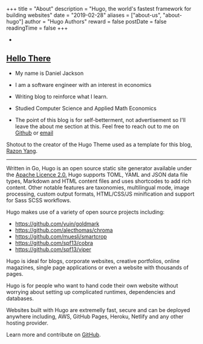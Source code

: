 +++
title = "About"
description = "Hugo, the world's fastest framework for building websites"
date = "2019-02-28"
aliases = ["about-us", "about-hugo"]
author = "Hugo Authors"
reward = false
postDate = false
readingTime = false
+++

- 

## [Hello There](https://www.youtube.com/watch?v=eaEMSKzqGAg)

- My name is Daniel Jackson
- I am a software engineer with an interest in economics

- Writing blog to reinforce what I learn. 
- Studied Computer Science and Applied Math Economics
- The point of this blog is for self-betterment, not advertisement so I'll leave the about me section at this. Feel free to reach out to me on [Github]() or [email](danielKJackson95@gmail.com)

Shotout to the creator of the Hugo Theme used as a template for this blog, [Razon Yang](https://github.com/razonyang/hugo-theme-bootstrap).

___

Written in Go, Hugo is an open source static site generator available under the [Apache Licence 2.0.](https://github.com/gohugoio/hugo/blob/master/LICENSE) Hugo supports TOML, YAML and JSON data file types, Markdown and HTML content files and uses shortcodes to add rich content. Other notable features are taxonomies, multilingual mode, image processing, custom output formats, HTML/CSS/JS minification and support for Sass SCSS workflows.

Hugo makes use of a variety of open source projects including:

* https://github.com/yuin/goldmark
* https://github.com/alecthomas/chroma
* https://github.com/muesli/smartcrop
* https://github.com/spf13/cobra
* https://github.com/spf13/viper

Hugo is ideal for blogs, corporate websites, creative portfolios, online magazines, single page applications or even a website with thousands of pages.

Hugo is for people who want to hand code their own website without worrying about setting up complicated runtimes, dependencies and databases.

Websites built with Hugo are extremelly fast, secure and can be deployed anywhere including, AWS, GitHub Pages, Heroku, Netlify and any other hosting provider.

Learn more and contribute on [GitHub](https://github.com/gohugoio).
